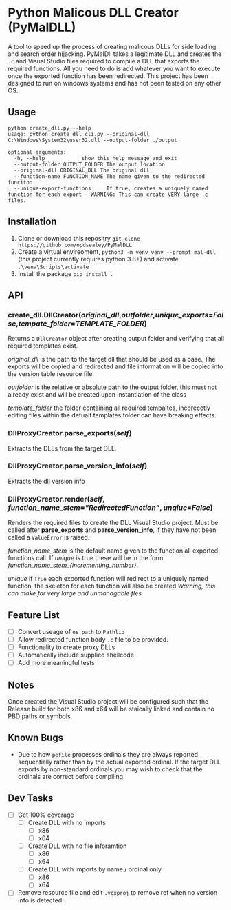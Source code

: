 # Python Malicous DLL Creator (PyMalDLL)

A tool to speed up the process of creating malicous DLLs for side loading and search order hijacking. PyMalDll takes a legitimate DLL and creates the `.c` and Visual Studio files required to compile a DLL that exports the required functions. All you need to do is add whatever you want to execute once the exported function has been redirected. This project has been designed to run on windows systems and has not been tested on any other OS.


## Usage

```terminal
python create_dll.py --help
usage: python create_dll_cli.py --original-dll C:\Windows\System32\user32.dll --output-folder ./output

optional arguments:
  -h, --help            show this help message and exit
  --output-folder OUTPUT_FOLDER The output location
  --original-dll ORIGINAL_DLL The original dll
  --function-name FUNCTION_NAME The name given to the redirected funciton
  --unique-export-functions     If true, creates a uniquely named function for each export - WARNING: This can create VERY large .c files.

```

## Installation

1. Clone or download this repositry `git clone https://github.com/opdsealey/PyMalDLL`
2. Create a virtual envireoment, `python3 -m venv venv --prompt mal-dll` (this project currently requires python 3.8+) and activate `.\venv\Scripts\activate` 
3. Install the package `pip install .` 

## API

### create_dll.**DllCreator**(*original_dll*,*outfolder*,*unique_exports*=*False*,*tempate_folder*=*TEMPLATE_FOLDER*)

Returns a `DllCreator` object after creating output folder and verifying that all required templates exist. 

*original_dll* is the path to the target dll that should be used as a base. The exports will be copied and redirected and file information will be copied into the version table resource file.

*outfolder* is the relative or absolute path to the output folder, this must not already exist and will be created upon instantiation of the class



*template_folder* the folder containing all required tempaltes, incorecctly editing files within the defualt templates folder can have breaking effects.


### DllProxyCreator.**parse_exports**(*self*)

Extracts the DLLs from the target DLL.

### DllProxyCreator.**parse_version_info**(*self*)

Extracts the dll version info


### DllProxyCreator.**render**(*self*, *function_name_stem*=*"RedirectedFunction"*, *unqiue*=*False*)

Renders the required files to create the DLL Visual Studio project. Must be called after **parse_exports** and **parse_version_info**, if they have not been called a `ValueError` is raised.

*function_name_stem* is the default name given to the function all exported functions call. If *unique* is true these will be in the form *function_name_stem_{incrementing_number}*.

*unique* if `True` each exported function will redirect to a uniquely named function, the skeleton for each function will also be created *Warning, this can make for very large and unmanagable fles.*


## Feature List

- [ ] Convert useage of `os.path` to `Pathlib`
- [ ] Allow redirected function body `.c` file to be provided.
- [ ] Functionality to create proxy DLLs
- [ ] Automatically include supplied shellcode
- [ ] Add more meaningful tests

## Notes 

Once created the Visual Studio project will be configured such that the Release build for both x86 and x64 will be staically linked and contain no PBD paths or symbols.

## Known Bugs

- Due to how `pefile` processes ordinals they are always reported sequentially rather than by the actual exported ordinal. If the target DLL exports by non-standard ordinals you may wish to check that the ordinals are correct before compiling.


## Dev Tasks
- [ ] Get 100% coverage
  - [ ] Create DLL with no imports 
    - [ ] x86
    - [ ] x64
  - [ ] Create DLL with no file inforamtion
    - [ ] x86
    - [ ] x64
  - [ ] Create DLL with imports by name / ordinal only
    - [ ] x86
    - [ ] x64
 
 - [ ] Remove resource file and edit `.vcxproj` to remove ref when no version info is detected.